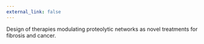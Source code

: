 ```yaml
---
external_link: false
---
```

Design of therapies modulating proteolytic networks as novel treatments for fibrosis and cancer.
